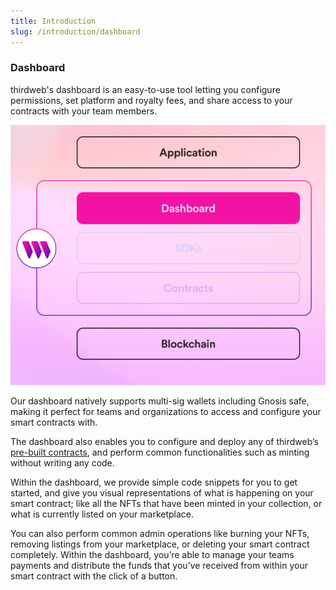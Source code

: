 ```yaml
---
title: Introduction
slug: /introduction/dashboard
---
```


### Dashboard

thirdweb's dashboard is an easy-to-use tool letting you configure permissions, set platform and royalty fees, and share access to your contracts with your team members.

![Thirdweb Dashboard Layer](../assets/dashboard-layer.png)

Our dashboard natively supports multi-sig wallets including Gnosis safe, making it perfect for teams and organizations to access and configure your smart contracts with.

The dashboard also enables you to configure and deploy any of thirdweb’s [pre-built contracts](/pre-built-contracts), and perform common functionalities such as minting without writing any code.

Within the dashboard, we provide simple code snippets for you to get started, and give you visual representations of what is happening on your smart contract; like all the NFTs that have been minted in your collection, or what is currently listed on your marketplace.

You can also perform common admin operations like burning your NFTs, removing listings from your marketplace, or deleting your smart contract completely. Within the dashboard, you’re able to manage your teams payments and distribute the funds that you’ve received from within your smart contract with the click of a button.

